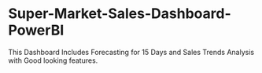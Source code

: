 # Super-Market-Sales-Dashboard-PowerBI
This Dashboard Includes Forecasting for 15 Days and Sales Trends Analysis with Good looking features.
